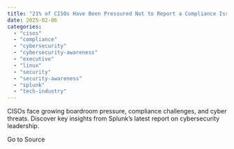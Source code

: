 ```yaml
---
title: "21% of CISOs Have Been Pressured Not to Report a Compliance Issue, Research Finds"
date: 2025-02-06
categories: 
  - "cisos"
  - "compliance"
  - "cybersecurity"
  - "cybersecurity-awareness"
  - "executive"
  - "linux"
  - "security"
  - "security-awareness"
  - "splunk"
  - "tech-industry"
---
```


CISOs face growing boardroom pressure, compliance challenges, and cyber threats. Discover key insights from Splunk’s latest report on cybersecurity leadership.

Go to Source
